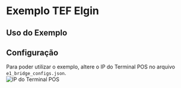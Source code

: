 # Exemplo TEF Elgin

## Uso do Exemplo


## Configuração
Para poder utilizar o exemplo, altere o IP do Terminal POS no arquivo ```e1_bridge_configs.json```.<br>
![IP do Terminal POS]()